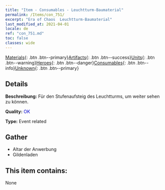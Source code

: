 ```yaml
---
title: "Item - Consumables - Leuchtturm-Baumaterial"
permalink: /Items/con_751/
excerpt: "Era of Chaos  Leuchtturm-Baumaterial"
last_modified_at: 2021-04-01
locale: de
ref: "con_751.md"
toc: false
classes: wide
---
```

 [Materials](/de/Items/){: .btn .btn--primary}[Artifacts](/de/Items/Artifacts/){: .btn .btn--success}[Units](/de/Items/Units/){: .btn .btn--warning}[Heroes](/de/Items/Heroes/){: .btn .btn--danger}[Consumables](/de/Items/Consumables/){: .btn .btn--info}[Unknown](/de/Items/Unknown/){: .btn .btn--primary}

## Details
 **Beschreibung:** Für den Stufenaufsteig des Leuchtturms, um weiter sehen zu können.

 **Quality:** <span style="color: #0000CD">OK</span>

 **Type:** Event related

## Gather

*    Altar der Anwerbung 
*    Gildenladen 

## This item contains:

  None


